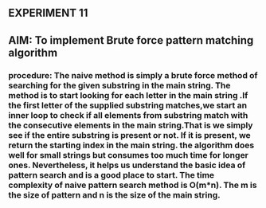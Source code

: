 ## EXPERIMENT 11
## AIM: To  implement Brute force pattern matching algorithm
###  procedure: The naive method is simply a brute force method of searching for the given substring in the main string. The method is to start looking for each letter in the main string .If the first letter of the supplied substring matches,we start an inner loop to check if all elements from substring match with the consecutive elements in the main string.That is we simply see if the entire substring is present or not. If it is present, we return the starting index in the main string. the algorithm does well for small strings but consumes too much time for longer ones. Nevertheless, it helps us understand the basic idea of pattern search and is a good place to start. The time complexity of naive pattern search method is O(m*n). The m is the size of pattern and n is the size of the main string.

